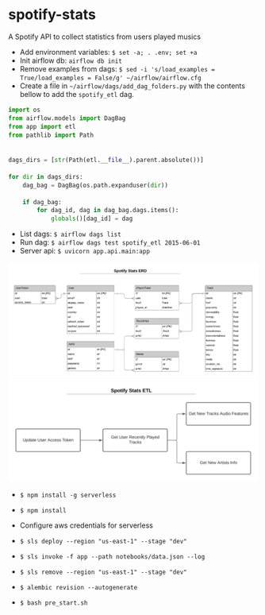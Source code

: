 # spotify-stats

A Spotify API to collect statistics from users played musics

- Add environment variables: `$ set -a; . .env; set +a`
- Init airflow db: `airflow db init`
- Remove examples from dags: `$ sed -i 's/load_examples = True/load_examples = False/g' ~/airflow/airflow.cfg`
- Create a file in `~/airflow/dags/add_dag_folders.py` with the contents bellow to add the `spotify_etl` dag.

```python
import os
from airflow.models import DagBag
from app import etl
from pathlib import Path


dags_dirs = [str(Path(etl.__file__).parent.absolute())]

for dir in dags_dirs:
    dag_bag = DagBag(os.path.expanduser(dir))

    if dag_bag:
        for dag_id, dag in dag_bag.dags.items():
            globals()[dag_id] = dag
```

- List dags: `$ airflow dags list`
- Run dag: `$ airflow dags test spotify_etl 2015-06-01`
- Server api: `$ uvicorn app.api.main:app`

![db erd diagram](./spotify-stats-erd.png)
![etl diagram](./spotify-stats-etl.png)

- `$ npm install -g serverless`
- `$ npm install`
- Configure aws credentials for serverless
- `$ sls deploy --region "us-east-1" --stage "dev"`
- `$ sls invoke -f app --path notebooks/data.json --log`
- `$ sls remove --region "us-east-1" --stage "dev"`

- `$ alembic revision --autogenerate`
- `$ bash pre_start.sh`
